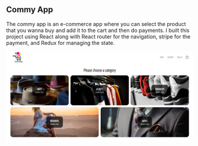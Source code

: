 ## Commy App

The commy app is an e-commerce app where you can select
the product that you wanna buy and add it to the cart and then
do payments.
I built this project using React along with React
router for the navigation, stripe for the payment, and Redux for
managing the state.

![Preview](commy.PNG)
